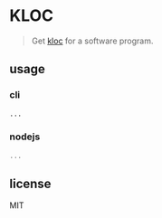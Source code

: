 KLOC
==

> Get [kloc](https://www.webopedia.com/definitions/kloc/) for a software program.

## usage

### cli

```bash
...
```

### nodejs

```js
...
```

## license

MIT
